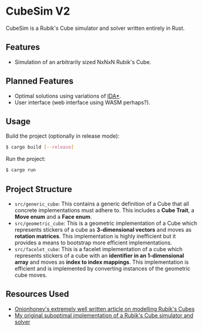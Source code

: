# CubeSim V2
CubeSim is a Rubik's Cube simulator and solver written entirely in Rust. 

## Features
- Simulation of an arbitrarily sized NxNxN Rubik's Cube.

## Planned Features
- Optimal solutions using variations of [IDA*](https://en.wikipedia.org/wiki/Iterative_deepening_A*).
- User interface (web interface using WASM perhaps?).

## Usage
Build the project (optionally in release mode):
```sh
$ cargo build [--release]
```

Run the project:
```sh
$ cargo run
```

## Project Structure
- ``src/generic_cube``: This contains a generic definition of a Cube that all concrete implementations must adhere to. This includes a **Cube Trait**, a **Move enum** and a **Face enum**.
- ``src/geometric_cube``: This is a geometric implementation of a Cube which represents stickers of a cube as **3-dimensional vectors** and moves as **rotation matrices**. This implementation is highly inefficient but it provides a means to bootstrap more efficient implementations.
- ``src/facelet_cube``: This is a facelet implementation of a cube which represents stickers of a cube with an **identifier in an 1-dimensional array** and moves as **index to index mappings**. This implementation is efficient and is implemented by converting instances of the geometric cube moves.

## Resources Used
- [Onionhoney's extremely well written article on modelling Rubik's Cubes](https://observablehq.com/@onionhoney/how-to-model-a-rubiks-cube)
- [My original suboptimal implementation of a Rubik's Cube simulator and solver](https://github.com/V-Wong/CubeSim)
